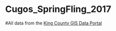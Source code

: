 # Cugos_SpringFling_2017

#All data from the [King County GIS Data Portal](http://www5.kingcounty.gov/gisdataportal/)
